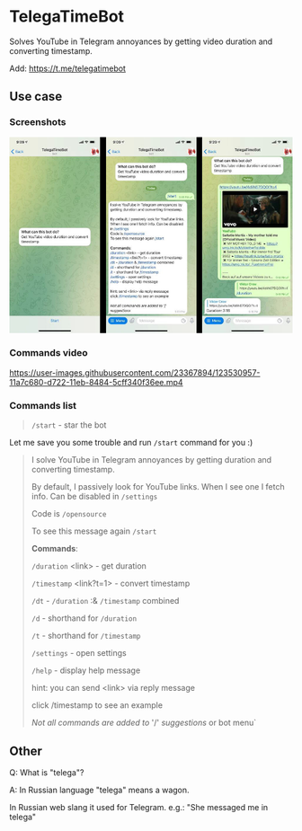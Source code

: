 # TelegaTimeBot

Solves YouTube in Telegram annoyances by getting video duration and converting timestamp.

Add: <https://t.me/telegatimebot>

## Use case

### Screenshots

![Empty bot chat - Bot activated - Showcase @duration command](./readme_assets/in-use.jpeg "Empty bot chat - Bot activated - Showcase @duration command")

### Commands video

https://user-images.githubusercontent.com/23367894/123530957-11a7c680-d722-11eb-8484-5cff340f36ee.mp4

### Commands list

> `/start` - star the bot

Let me save you some trouble and run `/start` command for you :)

> I solve YouTube in Telegram annoyances by getting duration and converting timestamp.
>
> By default, I passively look for YouTube links. When I see one I fetch info. Can be disabled in `/settings`
>
> Code is `/opensource`
>
> To see this message again `/start`
>
> **Commands**:
>
> `/duration` \<link\> - get duration
>
> `/timestamp` \<link?t=1\> - convert timestamp
>
> `/dt` - `/duration` :& `/timestamp` combined
>
> `/d` - shorthand for `/duration`
>
> `/t` - shorthand for `/timestamp`
>
> `/settings` - open settings
>
> `/help` - display help message
>
> hint: you can send \<link\> via reply message
>
> click /timestamp to see an example
>
> _Not all commands are added to_ '/' _suggestions_ or bot menu`

## Other

Q: What is "telega"?

A: In Russian language "telega" means a wagon.

In Russian web slang it used for Telegram. e.g.: "She messaged me in telega"
